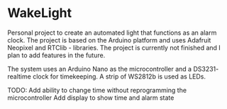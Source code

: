 # WakeLight

Personal project to create an automated light that functions as an alarm clock. 
The project is based on the Arduino platform and uses Adafruit Neopixel and RTClib - libraries.
The project is currently not finished and I plan to add features in the future. 

The system uses an Arduino Nano as the microcontroller and a DS3231- realtime clock for timekeeping. 
A strip of WS2812b is used as LEDs.

TODO: 
	Add ability to change time without reprogramming the microcontroller
	Add display to show time and alarm state